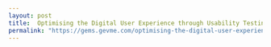 ```yaml
---
layout: post
title:  Optimising the Digital User Experience through Usability Testing
permalink: "https://gems.gevme.com/optimising-the-digital-user-experience-through-usability-testing"
---
```

